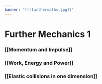```yaml
---
banner: "![[furthermaths.jpg]]"
---
```

# Further Mechanics 1

### [[Momentum and Impulse]]

### [[Work, Energy and Power]]

### [[Elastic collisions in one dimension]]
